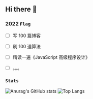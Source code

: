 ## Hi there 👋

### 2022 `Flag`

- [ ] 写 100 篇博客

- [ ] 刷 100 道算法

- [ ] 精读一遍《JavaScript 高级程序设计》

- [ ] 。。。


### `Stats`

![Anurag's GitHub stats](https://github-readme-stats.vercel.app/api?username=beichensky&show_icons=true&theme=default)
![Top Langs](https://github-readme-stats.vercel.app/api/top-langs/?username=beichensky)
